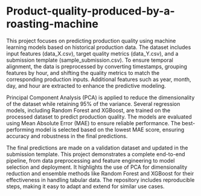 # Product-quality-produced-by-a-roasting-machine

This project focuses on predicting production quality using machine learning models based on historical production data. The dataset includes input features (data_X.csv), target quality metrics (data_Y.csv), and a submission template (sample_submission.csv). To ensure temporal alignment, the data is preprocessed by converting timestamps, grouping features by hour, and shifting the quality metrics to match the corresponding production inputs. Additional features such as year, month, day, and hour are extracted to enhance the predictive modeling.

Principal Component Analysis (PCA) is applied to reduce the dimensionality of the dataset while retaining 95% of the variance. Several regression models, including Random Forest and XGBoost, are trained on the processed dataset to predict production quality. The models are evaluated using Mean Absolute Error (MAE) to ensure reliable performance. The best-performing model is selected based on the lowest MAE score, ensuring accuracy and robustness in the final predictions.

The final predictions are made on a validation dataset and updated in the submission template. This project demonstrates a complete end-to-end pipeline, from data preprocessing and feature engineering to model selection and deployment. It highlights the use of PCA for dimensionality reduction and ensemble methods like Random Forest and XGBoost for their effectiveness in handling tabular data. The repository includes reproducible steps, making it easy to adapt and extend for similar use cases.

